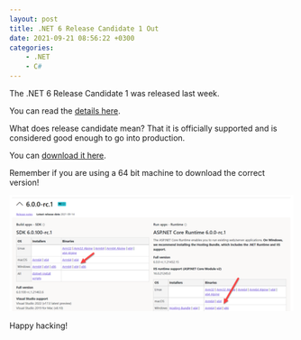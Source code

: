 ```yaml
---
layout: post
title: .NET 6 Release Candidate 1 Out
date: 2021-09-21 08:56:22 +0300
categories:
    - .NET
    - C#
---
```

The .NET 6 Release Candidate 1 was released last week.

You can read the [details here](https://devblogs.microsoft.com/dotnet/announcing-net-6-release-candidate-1/).

What does release candidate mean? That it is officially supported and is considered good enough to go into production.

You can [download it here](https://dotnet.microsoft.com/download/dotnet/6.0).

Remember if you are using a 64 bit machine to download the correct version!

![](../images/2021/09/64Bit2.png)

Happy hacking!